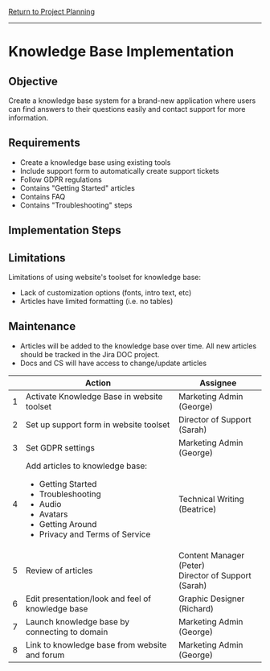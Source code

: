 [Return to Project Planning](overview.html)

---

# Knowledge Base Implementation

## Objective

Create a knowledge base system for a brand-new application where users can find answers to their questions easily and contact support for more information.

## Requirements

* Create a knowledge base using existing tools
* Include support form to automatically create support tickets
* Follow GDPR regulations 
* Contains "Getting Started" articles
* Contains FAQ
* Contains "Troubleshooting" steps

## Implementation Steps

<table>
  <thead><tr>
    <th>&nbsp;</th>
    <th>Action</th>
    <th>Assignee</th>
  </tr></thead>
  <tbody>
    <tr>
      <td>1</td>
      <td>Activate Knowledge Base in website toolset</td>
      <td>Marketing Admin (George)</td>
    </tr>
    <tr>
      <td>2</td>
      <td>Set up support form in website toolset</td>
      <td>Director of Support (Sarah)</td>
    </tr>
    <tr>
      <td>3</td>
      <td>Set GDPR settings</td>
      <td>Marketing Admin (George)</td>
    </tr>
    <tr>
      <td>4</td>
      <td>Add articles to knowledge base:
        <ul>
          <li>Getting Started</li>
          <li>Troubleshooting</li>
          <li>Audio</li>
          <li>Avatars</li>
          <li>Getting Around</li>
          <li>Privacy and Terms of Service</li>
        </ul>
      </td>
      <td>Technical Writing (Beatrice)</td>
    </tr>
    <tr>
      <td>5</td>
      <td>Review of articles</td>
      <td>Content Manager (Peter)<br />Director of Support (Sarah)</td>
    </tr>
    <tr>
      <td>6</td>
      <td>Edit presentation/look and feel of knowledge base</td>
      <td>Graphic Designer (Richard)</td>
    </tr>
    <tr>
      <td>7</td>
      <td>Launch knowledge base by connecting to domain</td>
      <td>Marketing Admin (George)</td>
    </tr>
    <tr>
      <td>8</td>
      <td>Link to knowledge base from website and forum</td>
      <td>Marketing Admin (George)</td>
    </tr>
  </tbody>

## Limitations

Limitations of using website's toolset for knowledge base: 

* Lack of customization options (fonts, intro text, etc)
* Articles have limited formatting (i.e. no tables)

## Maintenance

* Articles will be added to the knowledge base over time. All new articles should be tracked in the Jira DOC project.
* Docs and CS will have access to change/update articles
